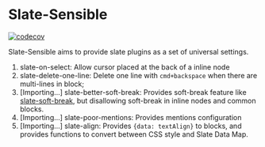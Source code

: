 # Slate-Sensible

[![codecov](https://codecov.io/gh/zhujinxuan/slate-sensible/branch/master/graph/badge.svg)](https://codecov.io/gh/zhujinxuan/slate-sensible)

Slate-Sensible aims to provide slate plugins as a set of universal settings.

1.  slate-on-select: Allow cursor placed at the back of a inline node
2.  slate-delete-one-line: Delete one line with `cmd+backspace` when there are multi-lines in block;
3.  [Importing...] slate-better-soft-break: Provides soft-break feature like [slate-soft-break](https://github.com/ianstormtaylor/slate-plugins/tree/master/packages/slate-soft-break), but disallowing soft-break in inline nodes and common blocks.
4.  [Importing...] slate-poor-mentions: Provides mentions configuration
5.  [Importing...] slate-align: Provides `{data: textAlign}` to blocks, and provides functions to convert between CSS style and Slate Data Map.
